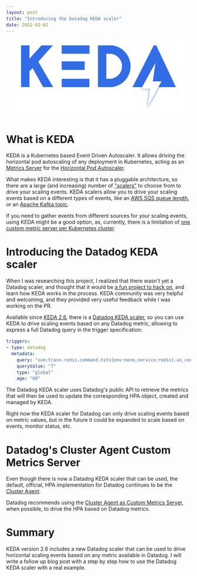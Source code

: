 ```yaml
---
layout: post
title: "Introducing the Datadog KEDA scaler"
date: 2022-02-02
---
```


![Keda Logo](/img/keda-horizontal-color.png)

# What is KEDA

KEDA is a Kubernetes based Event Driven Autoscaler. It allows driving the horizontal pod autoscaling of any deployment in Kubernetes, acting as an [Metrics Server](https://kubernetes.io/docs/tasks/run-application/horizontal-pod-autoscale/#support-for-metrics-apis) for the [Horizontal Pod Autoscaler](https://kubernetes.io/docs/tasks/run-application/horizontal-pod-autoscale/).

What makes KEDA interesting is that it has a pluggable architecture, so there are a large (and increasing) number of ["scalers"](https://keda.sh/docs/latest/scalers/) to choose from to drive your scaling events. KEDA scalers allow you to drive your scaling events based on a different types of events, like an [AWS SQS queue length](https://keda.sh/docs/latest/scalers/aws-sqs/), or an [Apache Kafka topic](https://keda.sh/docs/latest/scalers/apache-kafka/).

If you need to gather events from different sources for your scaling events, using KEDA might be a good option, as, currently, there is a limitation of [one custom metric server per Kubernetes cluster](https://github.com/kubernetes-sigs/custom-metrics-apiserver/issues/70).

# Introducing the Datadog KEDA scaler

When I was researching this project, I realized that there wasn't yet a Datadog scaler, and thought that it would be [a fun project to hack on](https://github.com/kedacore/keda/pull/2354), and learn how KEDA works in the process. KEDA community was very helpful and welcoming, and they provided very useful feedback while I was working on the PR.

Available since [KEDA 2.6](https://github.com/kedacore/keda/discussions/2588), there is a [Datadog KEDA scaler](https://keda.sh/docs/latest/scalers/datadog/), so you can use KEDA to drive scaling events based on any Datadog metric, allowing to express a full Datadog query in the trigger specification:

```yaml
triggers:
- type: datadog
  metadata:
    query: "sum:trace.redis.command.hits{env:none,service:redis}.as_count()"
    queryValue: "7"
    type: "global"
    age: "60"
```

The Datadog KEDA scaler uses Datadog's public API to retrieve the metrics that will then be used to update the corresponding HPA object, created and managed by KEDA.

Right now the KEDA scaler for Datadog can only drive scaling events based on metric values, but in the future it could be expanded to scale based on events, monitor status, etc.

# Datadog's Cluster Agent Custom Metrics Server

Even though there is now a Datadog KEDA scaler that can be used, the default, official, HPA implementation for Datadog continues to be the [Cluster Agent](https://docs.datadoghq.com/agent/cluster_agent/).

Datadog recommends using the [Cluster Agent as Custom Metrics Server](https://docs.datadoghq.com/agent/cluster_agent/external_metrics/?tab=helm), when possible, to drive the HPA based on Datadog metrics.

# Summary

KEDA version 2.6 includes a new Datadog scaler that can be used to drive horizontal scaling events based on any metric available in Datadog. I will write a follow up blog post with a step by step how to use the Datadog KEDA scaler with a real example.
